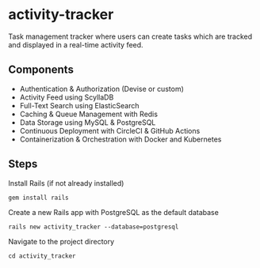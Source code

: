 # activity-tracker
Task management tracker where users can create tasks which are tracked and displayed in a real-time activity feed.

## Components
- Authentication & Authorization (Devise or custom)
- Activity Feed using ScyllaDB
- Full-Text Search using ElasticSearch
- Caching & Queue Management with Redis
- Data Storage using MySQL & PostgreSQL
- Continuous Deployment with CircleCI & GitHub Actions
- Containerization & Orchestration with Docker and Kubernetes


## Steps
Install Rails (if not already installed)
```
gem install rails
```

Create a new Rails app with PostgreSQL as the default database
```
rails new activity_tracker --database=postgresql
```

Navigate to the project directory
```
cd activity_tracker
```





